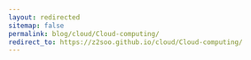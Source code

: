 ```yaml
---
layout: redirected
sitemap: false
permalink: blog/cloud/Cloud-computing/
redirect_to: https://z2soo.github.io/cloud/Cloud-computing/
---
```

